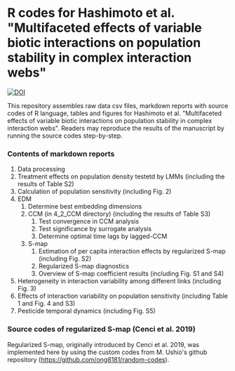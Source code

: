 # R codes for Hashimoto et al. "Multifaceted effects of variable biotic interactions on population stability in complex interaction webs"

[![DOI](https://zenodo.org/badge/792975184.svg)](https://zenodo.org/badge/latestdoi/792975184)

This repository assembles raw data csv files, markdown reports with source codes of R language, tables and figures for Hashimoto et al. "Multifaceted effects of variable biotic interactions on population stability in complex interaction webs". Readers may reproduce the results of the manuscript by running the source codes step-by-step.

### Contents of markdown reports

1. Data processing
2. Treatment effects on population density testetd by LMMs (including the results of Table S2)
3. Calculation of population sensitivity (including Fig. 2)
4. EDM
    1. Determine best embedding dimensions
    2. CCM (in 4_2_CCM directory) (including the results of Table S3)
        1. Test convergence in CCM analysis
        2. Test significance by surrogate analysis
        3. Determine optimal time lags by lagged-CCM
    3. S-map
        1. Estimation of per capita interaction effects by regularized S-map (including Fig. S2)
        2. Regularized S-map diagnostics
        3. Overview of S-map coefficient results (including Fig. S1 and S4)
5. Heterogeneity in interaction variability among different links (including Fig. 3)
6. Effects of interaction variability on population sensitivity (including Table 1 and Fig. 4 and S3)
7. Pesticide temporal dynamics (including Fig. S5)

### Source codes of regularized S-map (Cenci et al. 2019)

Regularized S-map, originally introduced by Cenci et al. 2019, was implemented here by using the custom codes from M. Ushio's github repository (https://github.com/ong8181/random-codes).